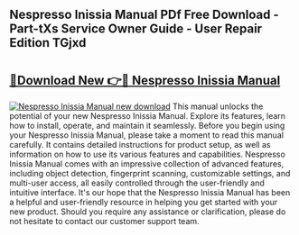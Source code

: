 ## Nespresso Inissia Manual PDf Free Download - Part-tXs Service Owner Guide - User Repair Edition TGjxd

# <h2><a href="http://bc98144.oget.top/?id=Nespresso+Inissia+Manual">🔗Download New 👉🔴 Nespresso Inissia Manual</a></h2>

[![Nespresso Inissia Manual new download](https://i.imgur.com/5g1atiW.png)](http://bc98144.oget.top/?id=Nespresso+Inissia+Manual)
This manual unlocks the potential of your new Nespresso Inissia Manual. Explore its features, learn how to install, operate, and maintain it seamlessly. Before you begin using your Nespresso Inissia Manual, please take a moment to read this manual carefully. It contains detailed instructions for product setup, as well as information on how to use its various features and capabilities. Nespresso Inissia Manual comes with an impressive collection of advanced features, including object detection, fingerprint scanning, customizable settings, and multi-user access, all easily controlled through the user-friendly and intuitive interface. It's our hope that the Nespresso Inissia Manual has been a helpful and user-friendly resource in helping you get started with your new product. Should you require any assistance or clarification, please do not hesitate to contact our customer support team.
